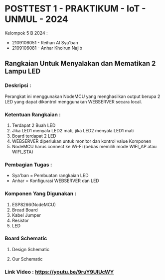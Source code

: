 # POSTTEST 1 - PRAKTIKUM - IoT - UNMUL - 2024

Kelompok 5 B 2024 :
- 2109106051 - Reihan Al Sya'ban
- 2109106081 - Anhar Khoirun Najib

## Rangkaian Untuk Menyalakan dan Mematikan 2 Lampu LED
### Deskripsi :
Perangkat ini menggunakan NodeMCU yang menghasilkan output berupa 2 LED yang dapat dikontrol menggunakan WEBSERVER secara local. 

### Ketentuan Rangkaian :
1. Terdapat 2 Buah LED
2. Jika LED1 menyala LED2 mati, jika LED2 menyala LED1 mati
3. Board terdapat 2 LED
4. WEBSERVER diperlukan untuk monitor dan kontrol value Komponen
5. NodeMCU harus connect ke Wi-Fi (bebas memilih mode WIFI_AP atau WIFI_STA)

### Pembagian Tugas :
- Sya'ban = Pembuatan rangkaian LED
- Anhar = Konfigurasi WEBSERVER dan LED

### Komponen Yang Digunakan :
1. ESP8266(NodeMCU)
2. Bread Board
3. Kabel Jumper
4. Resistor
5. LED

### Board Schematic
1. Design Schematic

2. Our Schematic

### Link Video :  https://youtu.be/9ruY9UlUcWY
